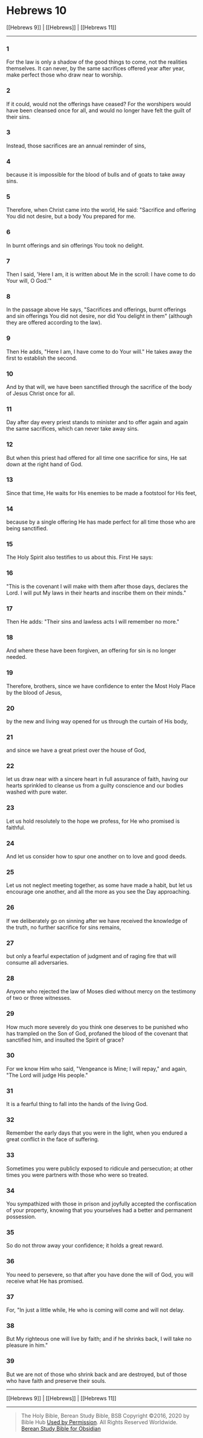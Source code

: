 # Hebrews 10

[[Hebrews 9]] | [[Hebrews]] | [[Hebrews 11]]

---

### 1
For the law is only a shadow of the good things to come, not the realities themselves. It can never, by the same sacrifices offered year after year, make perfect those who draw near to worship.

### 2
If it could, would not the offerings have ceased? For the worshipers would have been cleansed once for all, and would no longer have felt the guilt of their sins.

### 3
Instead, those sacrifices are an annual reminder of sins,

### 4
because it is impossible for the blood of bulls and of goats to take away sins.

### 5
Therefore, when Christ came into the world, He said: "Sacrifice and offering You did not desire, but a body You prepared for me.

### 6
In burnt offerings and sin offerings You took no delight.

### 7
Then I said, 'Here I am, it is written about Me in the scroll: I have come to do Your will, O God.'"

### 8
In the passage above He says, "Sacrifices and offerings, burnt offerings and sin offerings You did not desire, nor did You delight in them" (although they are offered according to the law).

### 9
Then He adds, "Here I am, I have come to do Your will." He takes away the first to establish the second.

### 10
And by that will, we have been sanctified through the sacrifice of the body of Jesus Christ once for all.

### 11
Day after day every priest stands to minister and to offer again and again the same sacrifices, which can never take away sins.

### 12
But when this priest had offered for all time one sacrifice for sins, He sat down at the right hand of God.

### 13
Since that time, He waits for His enemies to be made a footstool for His feet,

### 14
because by a single offering He has made perfect for all time those who are being sanctified.

### 15
The Holy Spirit also testifies to us about this. First He says:

### 16
"This is the covenant I will make with them after those days, declares the Lord. I will put My laws in their hearts and inscribe them on their minds."

### 17
Then He adds: "Their sins and lawless acts I will remember no more."

### 18
And where these have been forgiven, an offering for sin is no longer needed.

### 19
Therefore, brothers, since we have confidence to enter the Most Holy Place by the blood of Jesus,

### 20
by the new and living way opened for us through the curtain of His body,

### 21
and since we have a great priest over the house of God,

### 22
let us draw near with a sincere heart in full assurance of faith, having our hearts sprinkled to cleanse us from a guilty conscience and our bodies washed with pure water.

### 23
Let us hold resolutely to the hope we profess, for He who promised is faithful.

### 24
And let us consider how to spur one another on to love and good deeds.

### 25
Let us not neglect meeting together, as some have made a habit, but let us encourage one another, and all the more as you see the Day approaching.

### 26
If we deliberately go on sinning after we have received the knowledge of the truth, no further sacrifice for sins remains,

### 27
but only a fearful expectation of judgment and of raging fire that will consume all adversaries.

### 28
Anyone who rejected the law of Moses died without mercy on the testimony of two or three witnesses.

### 29
How much more severely do you think one deserves to be punished who has trampled on the Son of God, profaned the blood of the covenant that sanctified him, and insulted the Spirit of grace?

### 30
For we know Him who said, "Vengeance is Mine; I will repay," and again, "The Lord will judge His people."

### 31
It is a fearful thing to fall into the hands of the living God.

### 32
Remember the early days that you were in the light, when you endured a great conflict in the face of suffering.

### 33
Sometimes you were publicly exposed to ridicule and persecution; at other times you were partners with those who were so treated.

### 34
You sympathized with those in prison and joyfully accepted the confiscation of your property, knowing that you yourselves had a better and permanent possession.

### 35
So do not throw away your confidence; it holds a great reward.

### 36
You need to persevere, so that after you have done the will of God, you will receive what He has promised.

### 37
For, "In just a little while, He who is coming will come and will not delay.

### 38
But My righteous one will live by faith; and if he shrinks back, I will take no pleasure in him."

### 39
But we are not of those who shrink back and are destroyed, but of those who have faith and preserve their souls.

---

[[Hebrews 9]] | [[Hebrews]] | [[Hebrews 11]]

---

> The Holy Bible, Berean Study Bible, BSB
> Copyright &copy;2016, 2020 by Bible Hub
> [Used by Permission](https://berean.bible/terms.htm). All Rights Reserved Worldwide.
> [Berean Study Bible for Obsidian](https://github.com/gapmiss/berean-study-bible-for-obsidian)

